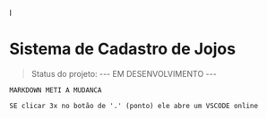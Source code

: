 I<h1> Sistema de Cadastro de Jojos</h1>

> Status do projeto:  --- EM DESENVOLVIMENTO ---



```
MARKDOWN METI A MUDANCA

SE clicar 3x no botão de '.' (ponto) ele abre um VSCODE online
```
  
